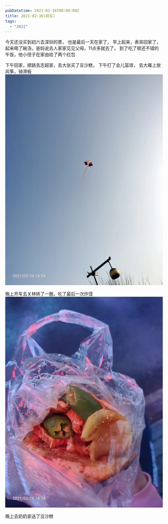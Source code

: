 ```yaml
---
pubDatetime: 2021-02-16T00:00:00Z
title: 2021-02-16(初五)
tags:
  - "2021"
---
```


今天还没买到初六去深圳的票， 也是最后一天在家了，
早上起来，表哥回家了，起来喝了碗汤，爸妈说去人家家见见父母，11点多就去了，
到了吃了顿还不错的午饭，他小侄子在家由给了两个红包

下午回家，顺路去志超家，去大张买了豆沙糕， 下午打了会儿篮球， 去大雁上放风筝，骑滑板
![](../../img/6904315-10f7038dbe7f6aec.jpg)

晚上开车去关林转了一圈，吃了最后一次炸馍
![](../../img/6904315-b956e311286c36de.jpg)

晚上去奶奶家送了豆沙糕
